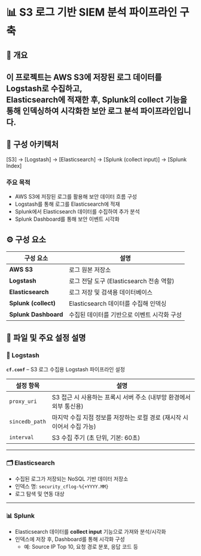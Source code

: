 # 📊 S3 로그 기반 SIEM 분석 파이프라인 구축

## 📝 개요

이 프로젝트는 AWS S3에 저장된 로그 데이터를 Logstash로 수집하고,  
Elasticsearch에 적재한 후, Splunk의 collect 기능을 통해 인덱싱하여 시각화한 **보안 로그 분석 파이프라인**입니다.
---

## 🔧 구성 아키텍처
[S3] → [Logstash] → [Elasticsearch] → [Splunk (collect input)] → [Splunk Index]

### 주요 목적

- AWS S3에 저장된 로그를 활용해 보안 데이터 흐름 구성
- Logstash를 통해 로그를 Elasticsearch에 적재
- Splunk에서 Elasticsearch 데이터를 수집하여 추가 분석
- Splunk Dashboard를 통해 보안 이벤트 시각화

## ⚙️ 구성 요소

| 구성 요소 | 설명 |
|-----------|------|
| **AWS S3** | 로그 원본 저장소 |
| **Logstash** | 로그 전달 도구 (Elasticsearch 전송 역할) |
| **Elasticsearch** | 로그 저장 및 검색용 데이터베이스 |
| **Splunk (collect)** | Elasticsearch 데이터를 수집해 인덱싱 |
| **Splunk Dashboard** | 수집된 데이터를 기반으로 이벤트 시각화 구성 |

## 📁 파일 및 주요 설정 설명

### 🔧 Logstash

**`cf.conf`** – S3 로그 수집용 Logstash 파이프라인 설정

| 설정 항목 | 설명 |
|-----------|------|
| `proxy_uri` | S3 접근 시 사용하는 프록시 서버 주소 (내부망 환경에서 외부 통신용) |
| `sincedb_path` | 마지막 수집 지점 정보를 저장하는 로컬 경로 (재시작 시 이어서 수집 가능) |
| `interval` | S3 수집 주기 (초 단위, 기본: 60초) |

---

### 🗂️ Elasticsearch

- 수집된 로그가 저장되는 NoSQL 기반 데이터 저장소
- 인덱스 명: `security_cflog-%{+YYYY.MM}`
- 로그 탐색 및 연동 대상

---

### 📊 Splunk

- Elasticsearch 데이터를 **collect input** 기능으로 가져와 분석/시각화
- 인덱스에 저장 후, Dashboard를 통해 시각화 구성
  - 예: Source IP Top 10, 요청 경로 분포, 응답 코드 등
